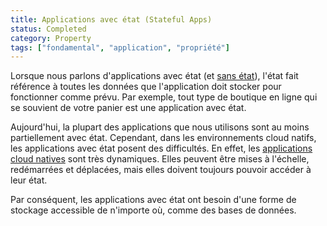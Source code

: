 ```yaml
---
title: Applications avec état (Stateful Apps)
status: Completed
category: Property
tags: ["fondamental", "application", "propriété"]
---
```


Lorsque nous parlons d'applications avec état (et [sans état](/fr/stateless-apps/)),
l'état fait référence à toutes les données que l'application doit stocker pour fonctionner comme prévu.
Par exemple, tout type de boutique en ligne qui se souvient de votre panier est une application avec état.

Aujourd'hui, la plupart des applications que nous utilisons sont au moins partiellement avec état. Cependant, dans les environnements cloud natifs,
les applications avec état posent des difficultés. En effet, les [applications cloud natives](/fr/cloud-native-apps) sont très dynamiques.
Elles peuvent être mises à l'échelle, redémarrées et déplacées, mais elles doivent toujours pouvoir accéder à leur état.

Par conséquent, les applications avec état ont besoin d'une forme de stockage accessible de n'importe où, comme des bases de données.
